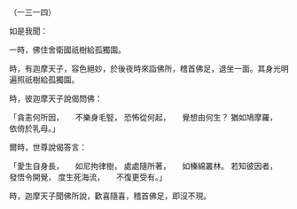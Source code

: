 （一三一四）

如是我聞：

一時，佛住舍衛國祇樹給孤獨園。

時，有迦摩天子，容色絕妙，於後夜時來詣佛所，稽首佛足，退坐一面。其身光明遍照祇樹給孤獨園。

時，彼迦摩天子說偈問佛：

「貪恚何所因，　　不樂身毛竪，
恐怖從何起，　　覺想由何生？
猶如鳩摩羅，　　依倚於乳母。」

爾時，世尊說偈答言：

「愛生自身長，　　如尼拘律樹，
處處隨所著，　　如榛綿叢林。
若知彼因者，　　發悟令開覺，
度生死海流，　　不復更受有。」

時，迦摩天子聞佛所說，歡喜隨喜，稽首佛足，即沒不現。





